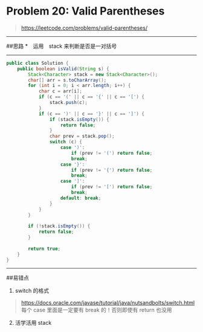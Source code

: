 # Problem 20: Valid Parentheses

>https://leetcode.com/problems/valid-parentheses/

-----------
##思路
*　运用　stack 来判断是否是一对括号

----------
```java
public class Solution {
    public boolean isValid(String s) {
        Stack<Character> stack = new Stack<Character>();
        char[] arr = s.toCharArray();
        for (int i = 0; i < arr.length; i++) {
            char c = arr[i];
            if (c == '(' || c == '{' || c == '[') {
                stack.push(c);
            }
            if (c == ')' || c == '}' || c == ']') {
                if (stack.isEmpty()) {
                    return false;
                } 
                char prev = stack.pop();
                switch (c) {
                    case ')':
                        if (prev != '(') return false;
                        break;
                    case '}':
                        if (prev != '{') return false;
                        break;
                    case ']':
                        if (prev != '[') return false;
                        break;
                    default: break;
                }
            }
        }
        
        if (!stack.isEmpty()) {
            return false;
        }
        
        return true;
    }
}
```
-------
##易错点
1. switch 的格式
>https://docs.oracle.com/javase/tutorial/java/nutsandbolts/switch.html
每个 case 里面是一定要有 break 的！否则即使有 return 也没用
2. 活学活用 stack






















